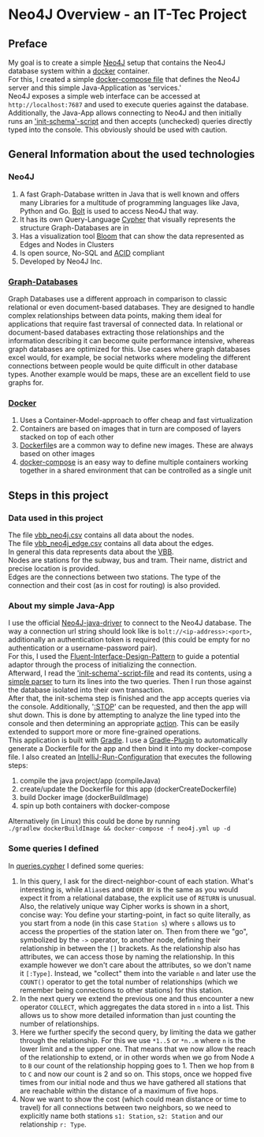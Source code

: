 # Neo4J Overview - an IT-Tec Project

## Preface

My goal is to create a simple [Neo4J](https://neo4j.com/) setup that contains the Neo4J database system within a
[docker](https://hub.docker.com/_/neo4j/) container.  
For this, I created a simple
[docker-compose file](https://github.com/Shahondin1624/IT_Tec_Neo4J/blob/master/neo4j.yml) that defines the Neo4J server
and this simple Java-Application as 'services.'  
Neo4J exposes a simple web interface can be accessed at ```http://localhost:7687``` and used to execute queries against
the database.  
Additionally, the Java-App allows connecting to Neo4J and then initially runs an
['init-schema'-script](https://github.com/Shahondin1624/IT_Tec_Neo4J/blob/master/src/main/resources/creation.cypher)
and then accepts (unchecked) queries directly typed into the console. This obviously should be used with caution.

## General Information about the used technologies

### Neo4J

1. A fast Graph-Database written in Java that is well known and offers many Libraries for a multitude of programming
   languages like Java, Python and Go. [Bolt](https://en.wikipedia.org/wiki/Bolt_(network_protocol)) is used to access
   Neo4J that way.
2. It has its own Query-Language [Cypher](https://neo4j.com/docs/cypher-cheat-sheet/5/auradb-enterprise/) that visually
   represents the structure Graph-Databases are in
3. Has a visualization tool [Bloom](https://neo4j.com/docs/bloom-user-guide/current/) that can show the data represented
   as Edges and Nodes in Clusters
4. Is open source, No-SQL and [ACID](https://en.wikipedia.org/wiki/ACID) compliant
5. Developed by Neo4J Inc.

### [Graph-Databases](https://en.wikipedia.org/wiki/Graph_database)

Graph Databases use a different approach in comparison to classic relational or even document-based databases.
They are designed to handle complex relationships between data points, making them ideal for applications that require
fast traversal of connected data. In relational or document-based databases extracting those relationships and the
information describing it can become quite performance intensive, whereas graph databases are optimized for this. Use
cases where graph databases excel would, for example, be social networks where modeling the different connections
between people would be quite difficult in other database types. Another example would be maps, these are an excellent
field to use graphs for.

### [Docker](https://en.wikipedia.org/wiki/Docker_(software))

1. Uses a Container-Model-approach to offer cheap and fast virtualization
2. Containers are based on images that in turn are composed of layers stacked on top of each other
3. [Dockerfile](https://docs.docker.com/engine/reference/builder/)s are a common way to define new images. These are
   always based on other images
4. [docker-compose](https://docs.docker.com/compose/) is an easy way to define multiple containers working together in a
   shared environment that can be controlled as a single unit

## Steps in this project

### Data used in this project

The file [vbb_neo4j.csv](https://github.com/Shahondin1624/IT_Tec_Neo4J/blob/master/Project/vbb_neo4j.csv) contains all
data about the nodes.  
The file [vbb_neo4j_edge.csv](https://github.com/Shahondin1624/IT_Tec_Neo4J/blob/master/Project/vbb_neo4j_edge.csv)
contains all data about the edges.  
In general this data represents data about the [VBB](https://www.vbb.de/).  
Nodes are stations for the subway, bus and tram. Their name, district and precise location is provided.  
Edges are the connections between two stations. The type of the connection and their cost (as in cost for routing) is
also provided.

### About my simple Java-App

I use the official [Neo4J-java-driver](https://neo4j.com/docs/java-manual/current/) to connect to the Neo4J database.
The way a connection url string should look like is ```bolt://<ip-address>:<port>```, additionally an authentication
token is required (this could be empty for no authentication or a username-password pair).  
For this, I used the [Fluent-Interface-Design-Pattern](https://en.wikipedia.org/wiki/Fluent_interface) to guide a
potential adaptor through the process of initializing the connection.  
Afterward, I read the
['init-schema'-script-file](https://github.com/Shahondin1624/IT_Tec_Neo4J/blob/master/src/main/resources/creation.cypher)
and read its contents, using a
[simple parser](https://github.com/Shahondin1624/IT_Tec_Neo4J/blob/master/src/main/java/queryfilehandling/QueryFileReader.java)
to turn its lines into the two queries. Then I run those against the database isolated into their own transaction.  
After that, the init-schema step is finished and the app accepts queries via the console. Additionally,
'[:STOP](https://github.com/Shahondin1624/IT_Tec_Neo4J/blob/master/src/main/java/console/ConsoleInterface.java)'
can be requested, and then the app will shut down. This is done by attempting to analyze the line typed into the console
and then determining an appropriate
[action](https://github.com/Shahondin1624/IT_Tec_Neo4J/blob/master/src/main/java/console/Action.java).
This can be easily extended to support more or more fine-grained operations.  
This application is built with [Gradle](https://gradle.org/). I use a
[Gradle-Plugin](https://plugins.gradle.org/plugin/com.bmuschko.docker-java-application) to automatically generate a
Dockerfile for the app and then bind it into my docker-compose file. I also created
an [IntelliJ-Run-Configuration](https://github.com/Shahondin1624/IT_Tec_Neo4J/blob/master/runconfigurations/Full-Build.run.xml)
that executes the following steps:

1. compile the java project/app (compileJava)
2. create/update the Dockerfile for this app (dockerCreateDockerfile)
3. build Docker image (dockerBuildImage)
4. spin up both containers with docker-compose

Alternatively (in Linux) this could be done by running  
```./gradlew dockerBuildImage && docker-compose -f neo4j.yml up -d```

### Some queries I defined

In [queries.cypher](https://github.com/Shahondin1624/IT_Tec_Neo4J/blob/master/Project/queries.cypher) I defined some
queries:

1. In this query, I ask for the direct-neighbor-count of each station. What's interesting is, while ```Alias```es
   and ```ORDER BY```    is the same as you would expect it from a relational database, the explicit use of ```RETURN```
   is unusual. Also, the relatively unique way Cipher works is shown in a short, concise way: You define your
   starting-point, in fact so quite literally, as you start from a node (in this case ```Station s```) where ```s```
   allows us to access the properties of the station later on. Then from there we "go", symbolized by the ```->```
   operator, to another node, defining their relationship in between the ```[]``` brackets. As the relationship also has
   attributes, we can access those by naming the relationship. In this example however we don't care about the
   attributes, so we don't name it ```[:Type]```. Instead, we "collect" them into the variable ```n``` and later use the
   ```COUNT()``` operator to get the total number of relationships (which we remember being connections to other
   stations) for this station.
2. In the next query we extend the previous one and thus encounter a new operator ```COLLECT```, which aggregates the
   data stored in ```n``` into a list. This allows us to show more detailed information than just counting the number of
   relationships.
3. Here we further specify the second query, by limiting the data we gather through the relationship. For this we use
   ```*1..5``` or ```*n..m``` where ```n``` is the lower limit and ```m``` the upper one. That means that we now allow
   the reach of the relationship to extend, or in other words when we go from Node ```A``` to ```B``` our count of the
   relationship hopping goes to 1. Then we hop from ```B``` to ```C``` and now our count is 2 and so on. This stops,
   once we hopped five times from our initial node and thus we have gathered all stations that are reachable within the
   distance of a maximum of five hops.
4. Now we want to show the cost (which could mean distance or time to travel) for all connections between two neighbors,
   so we need to explicitly name both stations ```s1: Station```, ```s2: Station``` and our relationship ```r: Type```.